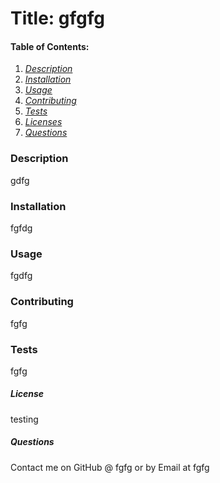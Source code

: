 
# **Title: gfgfg**

#### **Table of Contents:**
1. [*Description*](#description "Jump to Description")
2. [*Installation*](#installation "Jump to Installation")
3. [*Usage*](#usage "Jump to Usage")
4. [*Contributing*](#contributing "Jump to Contributing")
5. [*Tests*](#tests "Jump to Tests")
6. [*Licenses*](#license "Jump to Licenses")
7. [*Questions*](#questions "Jump to Questions")
  
### **Description**
gdfg
  
### **Installation**
fgfdg
  
### **Usage**
fgdfg
  
### **Contributing**
fgfg
  
### **Tests**
fgfg
  
##### **License**
testing
  
##### **Questions**
Contact me on GitHub @ fgfg or by Email at fgfg

